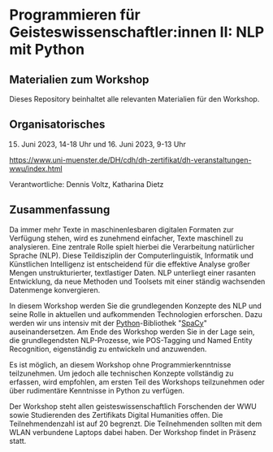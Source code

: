 # Programmieren für Geisteswissenschaftler:innen II: NLP mit Python

## Materialien zum Workshop

Dieses Repository beinhaltet alle relevanten Materialien für den Workshop.

## Organisatorisches

15. Juni 2023, 14-18 Uhr und 16. Juni 2023, 9-13 Uhr

https://www.uni-muenster.de/DH/cdh/dh-zertifikat/dh-veranstaltungen-wwu/index.html

Verantwortliche: Dennis Voltz, Katharina Dietz

## Zusammenfassung

Da immer mehr Texte in maschinenlesbaren digitalen Formaten zur Verfügung stehen, wird es zunehmend einfacher, Texte maschinell zu analysieren. Eine zentrale Rolle spielt hierbei die Verarbeitung natürlicher Sprache (NLP). Diese Teildisziplin der Computerlinguistik, Informatik und Künstlichen Intelligenz ist entscheidend für die effektive Analyse großer Mengen unstrukturierter, textlastiger Daten. NLP unterliegt einer rasanten Entwicklung, da neue Methoden und Toolsets mit einer ständig wachsenden Datenmenge konvergieren.

In diesem Workshop werden Sie die grundlegenden Konzepte des NLP und seine Rolle in aktuellen und aufkommenden Technologien erforschen. Dazu werden wir uns intensiv mit der [Python](https://docs.python.org/3/)-Bibliothek "[SpaCy](https://spacy.io/)" auseinandersetzen. Am Ende des Workshop werden Sie in der Lage sein, die grundlegendsten NLP-Prozesse, wie POS-Tagging und Named Entity Recognition, eigenständig zu entwickeln und anzuwenden.

Es ist möglich, an diesem Workshop ohne Programmierkenntnisse teilzunehmen. Um jedoch alle technischen Konzepte vollständig zu erfassen, wird empfohlen, am ersten Teil des Workshops teilzunehmen oder über rudimentäre Kenntnisse in Python zu verfügen.

Der Workshop steht allen geisteswissenschaftlich Forschenden der WWU sowie Studierenden des Zertifikats Digital Humanities offen. Die Teilnehmendenzahl ist auf 20 begrenzt. Die Teilnehmenden sollten mit dem WLAN verbundene Laptops dabei haben. Der Workshop findet in Präsenz statt.

